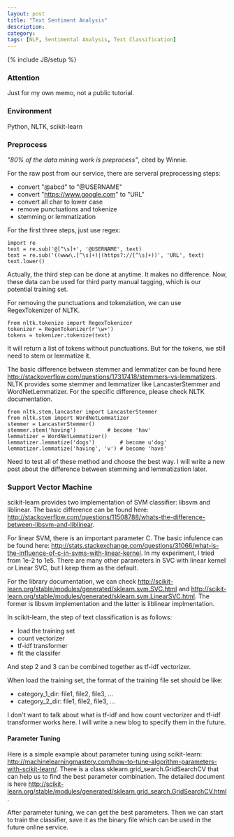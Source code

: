 ```yaml
---
layout: post
title: "Text Sentiment Analysis"
description:
category: 
tags: [NLP, Sentimental Analysis, Text Classification]
---
```

{% include JB/setup %}

### Attention
Just for my own memo, not a public tutorial.

### Environment
Python, NLTK, scikit-learn

### Preprocess
*"80% of the data mining work is preprocess"*, cited by Winnie.

For the raw post from our service, there are serveral preprocessing steps:

*	convert "@abcd" to "@USERNAME"
*	convert "https://www.google.com" to "URL"
*	convert all char to lower case
*	remove punctuations and tokenize
*	stemming or lemmatization

For the first three steps, just use regex:

	import re
	text = re.sub('@[^\s]+', '@USERNAME', text)
	text = re.sub('((www\.[^\s]+)|(https?://[^\s]+))', 'URL', text)
	text.lower()
	
Actually, the third step can be done at anytime. It makes no difference. Now, these data can be used for third party manual tagging, which is our potential training set.

For removing the punctuations and tokenziation, we can use RegexTokenizer of NLTK.

	from nltk.tokenize import RegexTokenizer
	tokenizer = RegenTokenizer(r'\w+')
	tokens = tokenizer.tokenize(text)
	
It will return a list of tokens without punctuations. But for the tokens, we still need to stem or lemmatize it.

The basic difference between stemmer and lemmatizer can be found here <http://stackoverflow.com/questions/17317418/stemmers-vs-lemmatizers>. NLTK provides some stemmer and lemmatizer like LancasterStemmer and WordNetLemmatizer. For the specific difference, please check NLTK documentation.

	from nltk.stem.lancaster import LancasterStemmer
	from nltk.stem import WordNetLemmatizer
	stemmer = LancasterStemmer()
	stemmer.stem('having')			# become 'hav'
	lemmatizer = WordNetLemmatizer()
	lemmatizer.lemmatize('dogs')		# become u'dog'
	lemmatizer.lemmatize('having', 'v')	# become 'have'
	
Need to test all of these method and choose the best way. I will write a new post about the difference between stemming and lemmatization later.

### Support Vector Machine
scikit-learn provides two implementation of SVM classifier: libsvm and liblinear. The basic difference can be found here: <http://stackoverflow.com/questions/11508788/whats-the-difference-between-libsvm-and-liblinear>.

For linear SVM, there is an important parameter C. The basic infulence can be found here: <http://stats.stackexchange.com/questions/31066/what-is-the-influence-of-c-in-svms-with-linear-kernel>. In my experiment, I tried from 1e-2 to 1e5. There are many other parameters in SVC with linear kernel or Linear SVC, but I keep them as the default. 

For the library documentation, we can check <http://scikit-learn.org/stable/modules/generated/sklearn.svm.SVC.html> and <http://scikit-learn.org/stable/modules/generated/sklearn.svm.LinearSVC.html>. The former is libsvm implementation and the latter is liblinear implmentation.

In scikit-learn, the step of text classification is as follows:

*	load the training set
*	count vectorizer
*	tf-idf transformer
*	fit the classifer

And step 2 and 3 can be combined together as tf-idf vectorizer.

When load the training set, the format of the training file set should be like:

*	category_1_dir: file1, file2, file3, ...
*	category_2_dir: file1, file2, file3, ...

I don't want to talk about what is tf-idf and how count vectorizer and tf-idf transformer works here. I will write a new blog to specify them in the future.

#### Parameter Tuning
Here is a simple example about parameter tuning using scikit-learn: <http://machinelearningmastery.com/how-to-tune-algorithm-parameters-with-scikit-learn/>. There is a class sklearn.grid_search.GridSearchCV that can help us to find the best parameter combination. The detailed document is here <http://scikit-learn.org/stable/modules/generated/sklearn.grid_search.GridSearchCV.html>.

After parameter tuning, we can get the best parameters. Then we can start to train the classifier, save it as the binary file which can be used in the future online service.